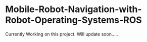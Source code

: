 # Mobile-Robot-Navigation-with-Robot-Operating-Systems-ROS

Currently Working on this project. Will update soon.....
